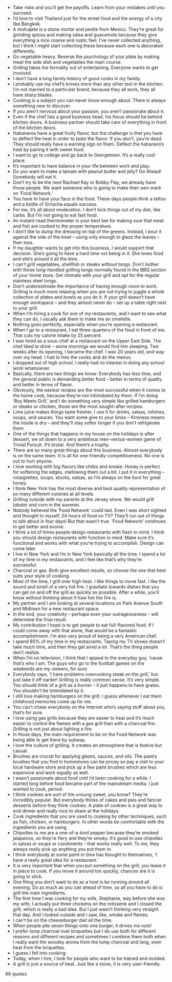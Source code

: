  - Take risks and you’ll get the payoffs. Learn from your mistakes until you succeed.
 - I’d love to visit Thailand just for the street food and the energy of a city like Bangkok.
 - A molcajete is a stone mortar and pestle from Mexico. They’re great for grinding spices and making salsa and guacamole because they give everything a nice coarse and rustic feel. I’ve never collected anything, but I think I might start collecting these because each one is decorated differently.
 - Go vegetable heavy. Reverse the psychology of your plate by making meat the side dish and vegetables the main course.
 - Grilling takes the formality out of entertaining. Everyone wants to get involved.
 - I don’t have a long family history of good cooks in my family.
 - I probably use my chef’s knives more than any other tool in the kitchen. I’m not married to a particular brand, because they all work, they all have sharp blades.
 - Cooking is a subject you can never know enough about. There is always something new to discover.
 - If you aren’t nervous about your passion, you aren’t passionate about it.
 - Even if the chef has a good business head, his focus should be behind kitchen doors. A business partner should take care of everything in front of the kitchen doors.
 - Habaneros have a great fruity flavor, but the challenge is that you have to deflect the heat in order to taste the flavor. If you don’t, you’re dead. They should really have a warning sign on them. Deflect the habanero’s heat by pairing it with sweet food.
 - I want to go to college and go back to Georgetown. It’s a really cool place.
 - It’s important to have balance in your life between work and play.
 - Do you want to make a tamale with peanut butter and jelly? Go Ahead! Somebody will eat it.
 - Don’t try to be the next Rachael Ray or Bobby Flay, we already have those people. We want someone who is going to make their own mark on ‘Food Network.’
 - You have to have your face in the food. These days people think a tattoo and a bottle of Sriracha equals success.
 - For me, it’s all about moderation. I don’t kick things out of my diet, like carbs. But I’m not going to eat fast food.
 - An instant-read thermometer is your best bet for making sure that meat and fish are cooked to the proper temperature.
 - I don’t like to dump the dressing on top of the greens. Instead, I pour it against the side of the bowl – using only enough to glaze the leaves – then toss.
 - If my daughter wants to get into this business, I would support that decision. She’s going to have a hard time not being in it. She loves food and she’s around it all the time.
 - I can’t grill vegetables, shellfish or steaks without tongs. Don’t bother with those long-handled grilling tongs normally found in the BBQ section of your home store. Get intimate with your grill and opt for the regular stainless steel tongs.
 - Don’t underestimate the importance of having enough room to work. Grilling is much more relaxing when you are not trying to juggle a whole collection of plates and bowls as you do it. If your grill doesn’t have enough workspace – and they almost never do – set up a table right next to your grill.
 - When I’m hiring a cook for one of my restaurants, and I want to see what they can do, I usually ask them to make me an omelette.
 - Nothing goes perfectly, especially when you’re opening a restaurant.
 - When I go to a restaurant, I eat three-quarters of the food in front of me. That cuts my calorie intake by 25 percent.
 - I was hired as a sous-chef at a restaurant on the Upper East Side. The chef liked to drink – some mornings we would find him sleeping. Two weeks after its opening, I became the chef. I was 20 years old, and way over my head. I had to hire the cooks and do the menus.
 - I dropped out of high school. I really had no interest in doing any school work whatsoever.
 - Basically, there are two things we know: Everybody has less time, and the general public is demanding better food – better in terms of quality and better in terms of flavor.
 - Obviously, the easiest recipes are the most successful when it comes to the home cook, because they’re not intimidated by them. If I’m doing ‘Boy Meets Grill,’ and I do something very simple like grilled hamburgers or steaks or chicken, those are the most sought-after recipes.
 - Lime juice makes things taste fresher. I use it for drinks, salsas, relishes, soups, and sauces. You want some give to your limes – firmness means the inside is dry – and they’ll stay softer longer if you don’t refrigerate them.
 - One of the things that happens in my house on the holidays is after dessert, we sit down to a very ambitious men-versus-women game of Trivial Pursuit. It’s brutal. And there’s a trophy.
 - There are so many great things about this business. Almost everybody is on the same team. It is all for one-friendly competitiveness. No one is out to hurt anyone.
 - I love working with big flavors like chiles and smoke. Honey is perfect for softening the edges, mellowing them out a bit. I put it in everything – vinaigrettes, soups, stocks, salsas, so I’m always on the hunt for great honey.
 - I think New York has the most diverse and best quality representation of so many different cuisines at all levels.
 - Grilling outside with my parents at the Jersey shore. We would grill lobster and corn in the summer.
 - Nobody believed the ‘Food Network’ could last. Even I was short sighted and thought to myself, 24 hours of food on TV? They’ll run out of things to talk about in four days! But that wasn’t true. ‘Food Network’ continues to get better and evolve.
 - I think a lot of times people design restaurants with flash in mind. I think you should design restaurants with function in mind. Make sure it’s functional and works with what you’re trying to accomplish. Design can come later.
 - I live in New York and I’m in New York basically all the time. I spend a lot of my time in my restaurants, and I feel like that’s why they’re successful.
 - Charcoal or gas. Both give excellent results, so choose the one that best suits your style of cooking.
 - Most of the time, I grill over high heat. I like things to move fast. I like the sound and smell of a very hot fire. I gravitate towards dishes that you can get on and off the grill as quickly as possible. After a while, you’ll know without thinking about it how hot the fire is.
 - My partner and I are looking at several locations on Park Avenue South and Midtown for a new restaurant space.
 - In the end, your creativity – perhaps even your outrageousness – will determine the final result.
 - My contribution I hope is to get people to eat full-flavored food. If I could come away with that alone, that would be a fantastic accomplishment. I’m also very proud of being a very American chef.
 - I spend 80% of my time in my restaurants. Taping my TV shows doesn’t take much time, and then they get aired a lot. That’s the thing people don’t realize.
 - When I’m on television, I think that I appeal to the everyday guy, ’cause that’s who I am. The guys who go to the football games on the weekends are my viewers, for sure.
 - Everybody says, ‘I have problems overcooking steak on the grill,’ but just take it off earlier! Grilling is really common sense. It’s very simple. You should think of a grill as a burner – it just happens to have grates. You shouldn’t be intimidated by it.
 - I still love making hamburgers on the grill. I guess whenever I eat them childhood memories come up for me.
 - You can’t chase everybody on the Internet who’s saying stuff about you, that’s for sure.
 - I love using gas grills because they are easier to heat and it’s much easier to control the flames with a gas grill than with a charcoal fire. Grilling is not just about lighting a fire.
 - In those days, the main requirement to be on the Food Network was being able to get there by subway.
 - I love the culture of grilling. It creates an atmosphere that is festive but casual.
 - Brushes are crucial for applying glazes, sauces, and oils. The pastry brushes that you find in homestores can be pricey so pay a visit to your local hardware store and pick up a few paint brushes which are less expensive and work equally as well.
 - I wasn’t passionate about food until I’d been cooking for a while. I started long before food became part of the mainstream media. I just wanted to cook, period.
 - I think cookies are sort of the unsung sweet, you know? They’re incredibly popular. But everybody thinks of cakes and pies and fancier desserts before they think cookies. A plate of cookies is a great way to end dinner and really nice to share at the holidays.
 - Cook ingredients that you are used to cooking by other techniques, such as fish, chicken, or hamburgers. In other words be comfortable with the ingredients you are using.
 - Chipotles to me are a one-of-a-kind pepper because they’re smoked jalapenos, so they’re fiery and they’re smoky. It’s good to use chipotles in salsas or soups or condiments – that works really well. To me, they always really pick up anything you put them in.
 - I think everybody at some point in time has thought to themselves, ‘I have a really great idea for a restaurant.’
 - It is very important that when you put something on the grill, you leave it in place to cook. If you move it around too quickly, chances are it is going to stick.
 - One thing you don’t want to do as a host is be running around all evening. Do as much as you can ahead of time, so all you have to do is grill the main ingredients.
 - The first time I was cooking for my wife, Stephanie, way before she was my wife, I actually put three chickens on the rotisserie and I closed the grill, which is really a bad idea. But I just wasn’t thinking very straight that day. And I looked outside and I saw, like, smoke and flames.
 - I can’t be on the cheeseburger diet all the time.
 - When people pile seven things onto one burger, it drives me nuts!
 - I prefer lump charcoal over briquettes but I do use both for different reasons and different recipes and sometimes I combine them both when I really want the woodsy aroma from the lump charcoal and long, even heat from the briquettes.
 - I guess I fell into cooking.
 - Today, when I hire, I look for people who want to be trained and molded.
 - A grill is just a source of heat. Just like a stove, it is very user-friendly.

66 quotes